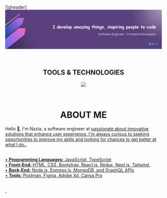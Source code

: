 <!-- HEADER -->

![gheader]<img src="header.png"/>

<div>&nbsp;</div>
<h2 align="center">
TOOLS & TECHNOLOGIES
</h2>
  
<!--- language icons --->
<p align="center">
<a href="https://skillicons.dev">
<img src="https://skillicons.dev/icons?i=html,css,sass,bootstrap,tailwind,js,ts,react,nextjs,redux,nodejs,expressjs,mongodb,postman,ubuntu,git,figma,xd" /></a></p>
 
<div>&nbsp;</div>

<h1 align="center">
ABOUT ME
</h1>

<div>
<p align="left">
Hello 👋, I'm Nazia, a software engineer at <a href="https://www.staunch.co"> passionate about innovative solutions that enhance user experience. I'm always curious to seeking opportunities to improve my skills and looking for chances to get better at what I do..<br><br>

• <b>Programming Languages:</b> JavaScript, TypeScript<br>
• <b>Front-End:</b> HTML, CSS, Bootstrap, React.js, Redux, Next.js, Tailwind, <br>
• <b>Back-End:</b> Node.js, Express.js, MongoDB, and GraphQL APIs<br>
• <b>Tools:</b> Postman, Figma, Adobe Xd, Canva Pro<br><br>

</p>	
</div>
<div>&nbsp;</div>
